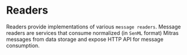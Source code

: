 # Readers

Readers provide implementations of various `message readers`. Message readers are services that consume normalized (in `SenML` format) Mitras messages from data storage and expose HTTP API for message consumption.
